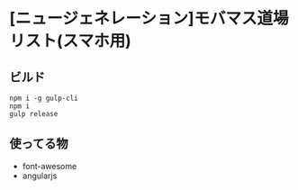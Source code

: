 # [ニュージェネレーション]モバマス道場リスト(スマホ用)

## ビルド
```
npm i -g gulp-cli
npm i
gulp release
```

## 使ってる物

- font-awesome
- angularjs
